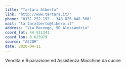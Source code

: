 ```yaml
---
title: "Tartara Alberto"
link: "http://www.tartara.it/"
phone: "0131.252.152 - 348.826.840.300"
mail: "tartaralberto@libero.it"
address: "Via Marengo, 50 Alessandria"
coord_lat: 44.911341
coord_lon: 8.625979
source: "ASCOM"
date: 2020-04-11
---
```


Vendita e Riparazione ed Assistenza Macchine da cucire
